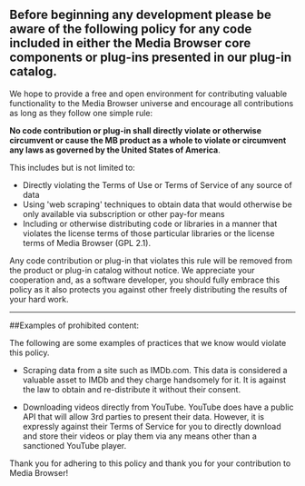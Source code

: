 ## Before beginning any development please be aware of the following policy for any code included in either the Media Browser core components or plug-ins presented in our plug-in catalog.

We hope to provide a free and open environment for contributing valuable functionality to the Media Browser universe and encourage all contributions as long as they follow one simple rule: 

**No code contribution or plug-in shall directly violate or otherwise circumvent or cause the MB product as a whole to violate or circumvent any laws as governed by the United States of America**.

This includes but is not limited to:

* Directly violating the Terms of Use or Terms of Service of any source of data
* Using 'web scraping' techniques to obtain data that would otherwise be only available via subscription or other pay-for means
* Including or otherwise distributing code or libraries in a manner that violates the license terms of those particular libraries or the license terms of Media Browser (GPL 2.1).

Any code contribution or plug-in that violates this rule will be removed from the product or plug-in catalog without notice.  We appreciate your cooperation and, as a software developer, you should fully embrace this policy as it also protects you against other freely distributing the results of your hard work.

***

##Examples of prohibited content:

The following are some examples of practices that we know would violate this policy.

* Scraping data from a site such as IMDb.com.  This data is considered a valuable asset to IMDb and they charge handsomely for it.  It is against the law to obtain and re-distribute it without their consent.

* Downloading videos directly from YouTube.  YouTube does have a public API that will allow 3rd parties to present their data.  However, it is expressly against their Terms of Service for you to directly download and store their videos or play them via any means other than a sanctioned YouTube player.

Thank you for adhering to this policy and thank you for your contribution to Media Browser!